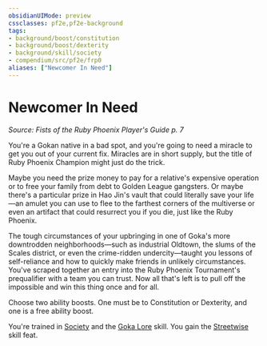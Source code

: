 ```yaml
---
obsidianUIMode: preview
cssclasses: pf2e,pf2e-background
tags:
- background/boost/constitution
- background/boost/dexterity
- background/skill/society
- compendium/src/pf2e/frp0
aliases: ["Newcomer In Need"]
---
```

# Newcomer In Need
*Source: Fists of the Ruby Phoenix Player's Guide p. 7*  

You're a Gokan native in a bad spot, and you're going to need a miracle to get you out of your current fix. Miracles are in short supply, but the title of Ruby Phoenix Champion might just do the trick.

Maybe you need the prize money to pay for a relative's expensive operation or to free your family from debt to Golden League gangsters. Or maybe there's a particular prize in Hao Jin's vault that could literally save your life—an amulet you can use to flee to the farthest corners of the multiverse or even an artifact that could resurrect you if you die, just like the Ruby Phoenix.

The tough circumstances of your upbringing in one of Goka's more downtrodden neighborhoods—such as industrial Oldtown, the slums of the Scales district, or even the crime-ridden undercity—taught you lessons of self-reliance and how to quickly make friends in unlikely circumstances. You've scraped together an entry into the Ruby Phoenix Tournament's prequalifier with a team you can trust. Now all that's left is to pull off the impossible and win this thing once and for all.

Choose two ability boosts. One must be to Constitution or Dexterity, and one is a free ability boost.

You're trained in [Society](compendium/skills.md#Society) and the [Goka Lore](compendium/skills.md#Lore) skill. You gain the [Streetwise](compendium/feats/streetwise.md) skill feat.